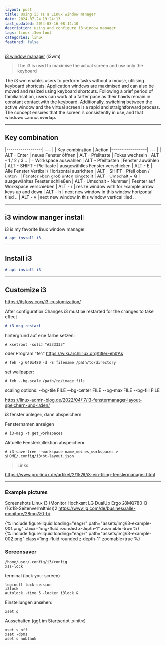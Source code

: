 ```yaml
---
layout: post
title: Using i3 as a Linux window manager
date: 2024-07-24 19:24:13
last_updated: 2024-08-16 08:14:10
description: using and configure i3 window manager
tags: linux i3wm tool
categories: linux
featured: false
---
```


[i3 window manager]:https://wiki.debian.org/i3 "https://wiki.debian.org/i3"
[i3 window manager] (i3wm)

> The i3 is used to maximise the actual screen and use only the keyboard

The i3 wm enables users to perform tasks without a mouse, utilising keyboard shortcuts. 
Application windows are maximised and can also be moved and resized using keyboard shortcuts. 
Following a brief period of familiarisation, 
users can work at a faster pace as their hands remain in constant contact with the keyboard. 
Additionally, switching between the active window and the virtual screen is a rapid and straightforward process. 
The concept ensures that the screen is consistently in use, and that windows cannot overlap.

----

## Key combination

|------------------| --- |
| Key combination | Action
|------------------| --- |
| ALT - Enter | neues Fenster öffnen
| ALT - Pfeiltaste | Fokus wechseln
| ALT - 1 / 2 / 3 .. | = Workspace auswählen
| ALT - Pfeiltasten | Fenster auwählen
| ALT - SHIFT - Pfeiltaste | ausgewähltes Fenster verschieben
| ALT - E | Alle Fenster Vertikal / Horizontal ausrichten
| ALT - SHIFT - Pfeil oben / unten &nbsp; | Fenster oben groß unten eingeteilt
| ALT - Umschalt + Q | ausgewähltes Fenster schließen
| ALT - Umschalt - Nummer | Fesnter auf Workspace verschieben
| ALT - r | resize window with for example arrow keys up and down
| ALT - h | next new window in this window horizontal tiled ..
| ALT - v | next new window in this window vertical tiled ..

----

## i3 window manger install

i3 is my favorite linux window manager

````markdown
# apt install i3
````

----

## Install i3

````markdown
# apt install i3
````

----

## Customize i3

<a href="https://itsfoss.com/i3-customization/">https://itsfoss.com/i3-customization/</a>

After configuration Changes
i3 must be restarted for the changes to take effect

````markdown
# i3-msg restart
````

hintergrund auf eine farbe setzen:

````
# xsetroot -solid "#333333"
````

oder Program "feh" <a href="https://wiki.archlinux.org/title/Feh#As">https://wiki.archlinux.org/title/Feh#As</a>

````
# feh -g 640x480 -d -S filename /path/to/directory
````

set wallpaper:

````
# feh --bg-scale /path/to/image.file
````

scaling options:
--bg-tile FILE
--bg-center FILE
--bg-max FILE
--bg-fill FILE

<a href="https://linux-admin-blog.de/2022/04/17/i3-fenstermanager-layout-speichern-und-laden/">https://linux-admin-blog.de/2022/04/17/i3-fenstermanager-layout-speichern-und-laden/</a>

i3 fenster anlegen, dann abspeichern

Fensternamen anzeigen

````
# i3-msg -t get_workspaces
````

Aktuelle Fensterkollektion abspeichern

````
# i3-save-tree --workspace name_meines_workspaces > $HOME/.config/i3/bt-layout.json
````

> Links

<a href="https://www.pro-linux.de/artikel/2/1526/i3-ein-tiling-fenstermanager.html">https://www.pro-linux.de/artikel/2/1526/i3-ein-tiling-fenstermanager.html</a>

----

### Example pictures

Screenshots Linux i3 (Monitor Hochkant LG DualUp Ergo 28MQ780-B (16:18-Seitenverhältnis))2
<a href="https://www.lg.com/de/business/alle-monitore/28mq780-b/">https://www.lg.com/de/business/alle-monitore/28mq780-b/</a>

<div class="row mt-3">
    <div class="col-sm mt-3 mt-md-0">
        {% include figure.liquid loading="eager" path="assets/img/i3-example-001.png" class="img-fluid rounded z-depth-1" zoomable=true %}
    </div>
    <div class="col-sm mt-3 mt-md-0">
        {% include figure.liquid loading="eager" path="assets/img/i3-example-002.png" class="img-fluid rounded z-depth-1" zoomable=true %}
    </div>
</div>

### Screensaver

````
/home/user/.config/i3/config
xss-lock 
````

terminal (lock your screen)

````
loginctl lock-session 
i3lock
autolock -time 5 -locker i3lock &
````

Einstellungen ansehen:

````
xset q
````

Ausschalten (ggf. im Startscript .xinitrc)

````
xset s off
xset -dpms
xset s noblank
````


